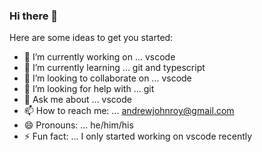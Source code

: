 ### Hi there 👋

Here are some ideas to get you started:

- 🔭 I’m currently working on ... vscode
- 🌱 I’m currently learning ... git and typescript
- 👯 I’m looking to collaborate on ... vscode
- 🤔 I’m looking for help with ... git
- 💬 Ask me about ... vscode
- 📫 How to reach me: ... andrewjohnroy@gmail.com
- 😄 Pronouns: ... he/him/his
- ⚡ Fun fact: ... I only started working on vscode recently

